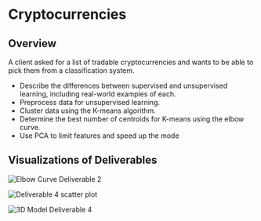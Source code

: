 # Cryptocurrencies

## Overview
A client asked for a list of tradable cryptocurrencies and wants to be able to pick them from a classification system.

- Describe the differences between supervised and unsupervised learning, including real-world examples of each.
- Preprocess data for unsupervised learning.
- Cluster data using the K-means algorithm.
- Determine the best number of centroids for K-means using the elbow curve.
- Use PCA to limit features and speed up the mode

## Visualizations of Deliverables

![Elbow Curve Deliverable 2](https://user-images.githubusercontent.com/99096376/175367439-6c81c666-f930-436f-a633-99bd600c2615.png)



![Deliverable 4 scatter plot](https://user-images.githubusercontent.com/99096376/175367470-965d2c53-5906-4810-8d92-846c01ceae8b.png)


![3D Model Deliverable 4](https://user-images.githubusercontent.com/99096376/175367490-fb7da9f2-255d-4a0c-b108-1fbb74c63258.png)
